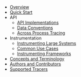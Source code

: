 * [Overview](pages/overview.md)
* [Quick Start](pages/quick-start.md)
* API
  * [API Implementations](pages/api-implementations.md)
  * [Data Conventions](pages/data-conventions.md)
  * [Across Process Tracing](pages/across-process-tracing.md)
* Instrumentation
  * [Instrumenting Large Systems](pages/instrumenting-large-systems.md)
  * [Common Use Cases](pages/common-use-cases.md)
  * [Instrumenting Frameworks](pages/instrumenting-frameworks.md)
* [Concepts and Terminology](pages/concepts-and-terminology.md)
* [Authors and Contributors](pages/authors-and-contributors.md)
* [Supported Tracers](pages/supported-tracer.md)
